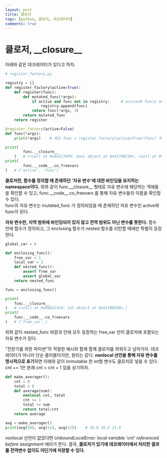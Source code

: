 ```yaml
---
layout: post
title: 클로저
tags: [python, 클로저, 데코레이터]
comments: true
---
```



# 클로저, \_\_closure__

아래와 같은 데코레이터가 있다고 하자.

```python
# register_factory.py

registry = []
def register_factory(active=True):
    def register(func):
        def mutated_func(*args):
            if active and func not in registry:     # active와 func는 mutated_func 바깥에서 정의된 자유변수이다
                registry.append(func)
            return func(*args, 3)
        return mutated_func
    return register

@register_factory(active=False)
def func(*args):
    print(*args)    # 위는 func = register_factory(active=True)(func) 와 같음을 기억하자

print(
        func.__closure__
    )   # (<cell at 0x031C74F0: bool object at 0x61790C50>, <cell at 0x031C7630: function object at 0x031CC858>)
print(
        func.__code__.co_freevars
)   # ('active', 'func')
```

**클로저란, 함수를 정의할 때 존재하던 '자유 변수'에 대한 바인딩을 유지하는 namespace이다.** 위와 같이 func.\_\_closure__ 형태로
자유 변수에 해당하는 객체들을 확인할 수 있고, func.\_\_code__.co_freevars 를 통해 자유 변수들의 이름을 확인할 수 있다.  
func의 자유 변수는 mutated_func 가 정의되었을 때 존재하던 자유 변수인 active와 func이 된다.

**자유 변수란, 지역 범위에 바인딩되어 있지 않고 전역 범위도 아닌 변수를 뜻한다.**
함수 안에 함수가 정의되고, 그 enclosing 함수가 nested 함수를 리턴할 때에만 특별히 등장한다.

```python
global_var = 0

def enclosing_func():
    free_var = 1
    local_var = 2
    def nested_func():
        assert free_var
        assert global_var
    return nested_func

func = enclosing_func()

print(
    func.__closure__
)   # (<cell at 0x00A1C410: int object at 0x617BD430>,)
print(
    func.__code__.co_freevars
)   # ('free_var',)
```

위와 같이 nested_func 바깥과 안에 모두 등장하는 free_var 만이 클로저에 포함되는 자유 변수가 된다.  

"전문가를 위한 파이썬"의 적절한 예시와 함께 함께 클로저를 외워두고 넘어가자. 데코레이터가 아니라 단순 콜러블이지만, 원리는 같다.
**nonlocal 선언을 통해 자유 변수를 명시적으로 표기**하면 아래와 같이 immutable 한 int형 변수도 클로저로 넣을 수 있다.
cnt += 1은 본래 cnt = cnt + 1 임을 상기하자.

```python
def make_averager():
    cnt = 0
    total = 0
    def average(num):
        nonlocal cnt, total
        cnt += 1
        total += num
        return total/cnt
    return average

avg = make_averager()
print(avg(10), avg(11), avg(12))    # 10.0 10.5 11.0
```

nonlocal 선언이 없었다면 _UnboundLocalError: local variable 'cnt' referenced before assignment_ 에러가 뜬다.
결국, **클로저가 있기에 데코레이터에서 처리한 결과를 전역변수 없이도 어딘가에 저장할 수 있다.**
